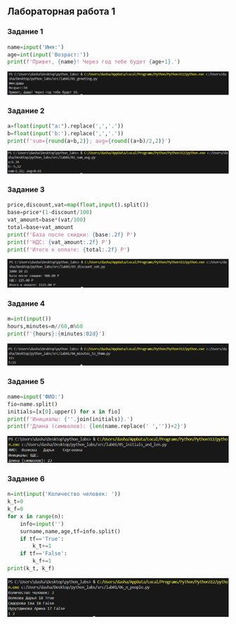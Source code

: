 ﻿## Лабораторная работа 1
### Задание 1
```python
name=input('Имя:')
age=int(input('Возраст:'))
print(f'Привет, {name}! Через год тебе будет {age+1}.')
```
![Картинка 1](./images/lab01/01_greeting.png)

### Задание 2
```python
a=float(input("a:").replace(',','.'))
b=float(input('b:').replace(',','.'))
print(f'sum={round(a+b,2)}; avg={round((a+b)/2,2)}')
```
![Картинка 2](./images/lab01/02_sum_avg.png)

### Задание 3
```python
price,discount,vat=map(float,input().split())
base=price*(1-discount/100)
vat_amount=base*(vat/100)
total=base+vat_amount
print(f'База после скидки: {base:.2f} P')
print(f'НДС: {vat_amount:.2f} P')
print(f'Итого к оплате: {total:.2f} P')
```
![Картинка 3](./images/lab01/03_discount_vat.png)

### Задание 4
```python
m=int(input())
hours,minutes=m//60,m%60
print(f'{hours}:{minutes:02d}')
```
![Картинка 4](./images/lab01/04_minutes_to_hhmm.png)

### Задание 5
```python
name=input('ФИО:')
fio=name.split()
initials=[x[0].upper() for x in fio]
print(f'Инициалы: {''.join(initials)}.')
print(f'Длина (символов): {len(name.replace(' ',''))+2}')
```
![Картинка 5](./images/lab01/05_initials_and_len.png)

### Задание 6
```python
n=int(input('Количество человек: '))
k_t=0
k_f=0
for x in range(n):
    info=input('')
    surname,name,age,tf=info.split()
    if tf=='True':
        k_t+=1
    if tf=='False':
        k_f+=1
print(k_t, k_f)
```
![Картинка 6](./images/lab01/06_n_people.png)